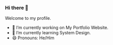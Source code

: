 ### Hi there 👋
Welcome to my profile.

- 🔭 I’m currently working on My Portfolio Website.
- 🌱 I’m currently learning System Design.
- 😄 Pronouns: He/Him
